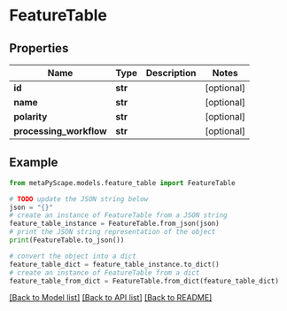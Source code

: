 # FeatureTable


## Properties

Name | Type | Description | Notes
------------ | ------------- | ------------- | -------------
**id** | **str** |  | [optional] 
**name** | **str** |  | [optional] 
**polarity** | **str** |  | [optional] 
**processing_workflow** | **str** |  | [optional] 

## Example

```python
from metaPyScape.models.feature_table import FeatureTable

# TODO update the JSON string below
json = "{}"
# create an instance of FeatureTable from a JSON string
feature_table_instance = FeatureTable.from_json(json)
# print the JSON string representation of the object
print(FeatureTable.to_json())

# convert the object into a dict
feature_table_dict = feature_table_instance.to_dict()
# create an instance of FeatureTable from a dict
feature_table_from_dict = FeatureTable.from_dict(feature_table_dict)
```
[[Back to Model list]](../README.md#documentation-for-models) [[Back to API list]](../README.md#documentation-for-api-endpoints) [[Back to README]](../README.md)


